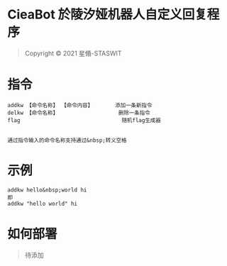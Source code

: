 # CieaBot 於陵汐娅机器人自定义回复程序

> Copyright © 2021 星翛-STASWIT

# 指令

~~~
addkw 【命令名称】 【命令内容】       添加一条新指令
delkw 【命令名称】                   删除一条指令
flag                                随机flag生成器


通过指令输入的命令名称支持通过&nbsp;转义空格
~~~

# 示例

~~~
addkw hello&nbsp;world hi
即
addkw "hello world" hi
~~~

# 如何部署

> 待添加